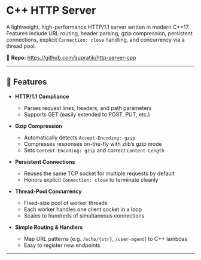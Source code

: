 # C++ HTTP Server

A lightweight, high-performance HTTP/1.1 server written in modern C++17.  
Features include URL routing, header parsing, gzip compression, persistent connections, explicit `Connection: close` handling, and concurrency via a thread pool.

🔗 **Repo:** https://github.com/supratik/http-server-cpp

---

## 🚀 Features

- **HTTP/1.1 Compliance**  
  - Parses request lines, headers, and path parameters  
  - Supports GET (easily extended to POST, PUT, etc.)

- **Gzip Compression**  
  - Automatically detects `Accept-Encoding: gzip`  
  - Compresses responses on-the-fly with zlib’s gzip mode  
  - Sets `Content-Encoding: gzip` and correct `Content-Length`

- **Persistent Connections**  
  - Reuses the same TCP socket for multiple requests by default  
  - Honors explicit `Connection: close` to terminate cleanly

- **Thread-Pool Concurrency**  
  - Fixed-size pool of worker threads  
  - Each worker handles one client socket in a loop  
  - Scales to hundreds of simultaneous connections

- **Simple Routing & Handlers**  
  - Map URL patterns (e.g. `/echo/{str}`, `/user-agent`) to C++ lambdas  
  - Easy to register new endpoints

---

